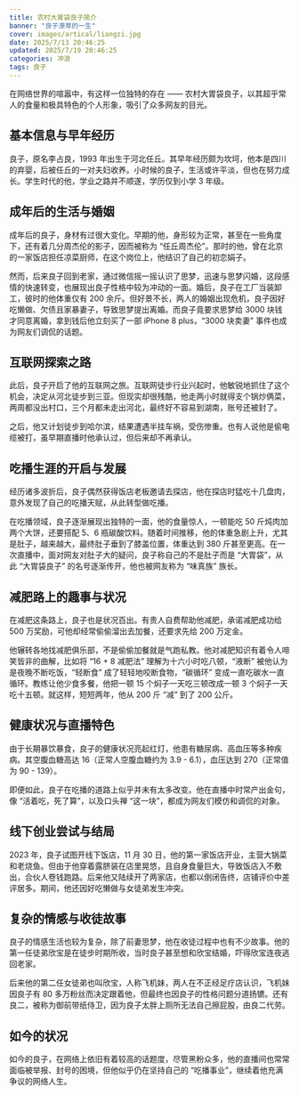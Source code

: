 ```yaml
---
title: 农村大胃袋良子简介
banner: "良子潦草的一生"
cover: images/artical/liangzi.jpg
date: 2025/7/13 20:46:25
updated: 2025/7/19 20:46:25
categories: 冲浪
tags: 良子
---
```



在网络世界的喧嚣中，有这样一位独特的存在 —— 农村大胃袋良子，以其超乎常人的食量和极具特色的个人形象，吸引了众多网友的目光。

## 基本信息与早年经历

良子，原名李占良，1993 年出生于河北任丘。其早年经历颇为坎坷，他本是四川的弃婴，后被任丘的一对夫妇收养。小时候的良子，生活或许平淡，但也在努力成长。学生时代的他，学业之路并不顺遂，学历仅到小学 3 年级。

## 成年后的生活与婚姻

成年后的良子，身材有过很大变化。早期的他，身形较为正常，甚至在一些角度下，还有着几分周杰伦的影子，因而被称为 “任丘周杰伦”。那时的他，曾在北京的一家饭店担任凉菜厨师，在这个岗位上，他结识了自己的初恋娟子。

然而，后来良子回到老家，通过微信摇一摇认识了思梦，迅速与思梦闪婚，这段感情的快速转变，也展现出良子性格中较为冲动的一面。婚后，良子在工厂当装卸工，彼时的他体重仅有 200 余斤。但好景不长，两人的婚姻出现危机，良子因好吃懒做、欠债且家暴妻子，导致思梦提出离婚。而良子竟要求思梦给 3000 块钱才同意离婚，拿到钱后他立刻买了一部 iPhone 8 plus，“3000 块卖妻” 事件也成为网友们调侃的话题。

## 互联网探索之路

此后，良子开启了他的互联网之旅。互联网徒步行业兴起时，他敏锐地抓住了这个机会，决定从河北徒步到三亚。但现实却很残酷，他走两小时就得支个锅炒俩菜，两周都没出村口，三个月都未走出河北，最终好不容易到湖南，账号还被封了。

之后，他又计划徒步到哈尔滨，结果遭遇半挂车祸，受伤惨重。也有人说他是偷电缆被打，虽早期直播时他承认过，但后来却不再承认。

## 吃播生涯的开启与发展

经历诸多波折后，良子偶然获得饭店老板邀请去探店，他在探店时猛吃十几盘肉，意外发现了自己的吃播天赋，从此转型做吃播。

在吃播领域，良子逐渐展现出独特的一面，他的食量惊人，一顿能吃 50 斤炖肉加两个大饼，还要搭配 5、6 瓶碳酸饮料。随着时间推移，他的体重急剧上升，尤其是肚子，越来越大，最终肚子垂到了膝盖位置，体重达到 380 斤甚至更高。在一次直播中，面对网友对肚子大的疑问，良子称自己的不是肚子而是 “大胃袋”，从此 “大胃袋良子” 的名号逐渐传开，他也被网友称为 “味真族” 族长。

## 减肥路上的趣事与状况

在减肥这条路上，良子也是状况百出。有贵人自费帮助他减肥，承诺减肥成功给 500 万奖励，可他却经常偷偷溜出去加餐，还要求先给 200 万定金。

他辗转各地找减肥俱乐部，不是偷偷加餐就是气跑私教。他对减肥知识有着令人啼笑皆非的曲解，比如将 “16 + 8 减肥法” 理解为十六小时吃八顿，“液断” 被他认为是夜晚不断吃饭，“轻断食” 成了轻轻地咬断食物，“碳循环” 变成一直吃碳水一直循环。教练让他少食多餐，他把一顿 15 个焖子一天吃三顿改成一顿 3 个焖子一天吃十五顿。就这样，短短两年，他从 200 斤 “减” 到了 200 公斤。

## 健康状况与直播特色

由于长期暴饮暴食，良子的健康状况亮起红灯，他患有糖尿病、高血压等多种疾病。其空腹血糖高达 16（正常人空腹血糖约为 3.9 - 6.1），血压达到 270（正常值为 90 - 139）。

即便如此，良子在吃播的道路上似乎并未有太多改变。他在直播中时常产出金句，像 “活着吃，死了算”，以及口头禅 “这一块”，都成为网友们模仿和调侃的对象。

## 线下创业尝试与结局

2023 年，良子试图开线下饭店，11 月 30 日，他的第一家饭店开业，主营大锅菜和老烧鱼。但由于他穿着露脐装在店里晃悠，且自身食量巨大，导致饭店入不敷出，合伙人卷钱跑路。后来他又陆续开了两家店，也都以倒闭告终，店铺评价中差评居多。期间，他还因好吃懒做与女徒弟发生冲突。

## 复杂的情感与收徒故事

良子的情感生活也较为复杂，除了前妻思梦，他在收徒过程中也有不少故事。他的第一任徒弟欣宝是在徒步时期所收，当时良子甚至想和欣宝结婚，吓得欣宝连夜逃回老家。

后来他的第二任女徒弟也叫欣宝，人称飞机妹，两人在不正经足疗店认识，飞机妹因良子有 80 多万粉丝而决定跟着他，但最终也因良子的性格问题分道扬镳。还有良二，被称为御前带纸侍卫，因为良子太胖上厕所无法自己擦屁股，由良二代劳。

## 如今的状况

如今的良子，在网络上依旧有着较高的话题度，尽管黑粉众多，他的直播间也常常面临被举报、封号的困境，但他似乎仍在坚持自己的 “吃播事业”，继续着他充满争议的网络人生。
